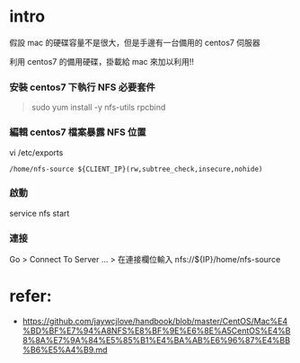 # intro
假設 mac 的硬碟容量不是很大，但是手邊有一台備用的 centos7 伺服器

利用 centos7 的備用硬碟，掛載給 mac 來加以利用!!


### 安裝 centos7 下執行 NFS 必要套件
> sudo yum install -y nfs-utils rpcbind

### 編輯 centos7 檔案暴露 NFS 位置
vi /etc/exports
```新增加一行
/home/nfs-source ${CLIENT_IP}(rw,subtree_check,insecure,nohide)
```

### 啟動
service nfs start

### 連接
Go > Connect To Server ... > 在連接欄位輸入 nfs://${IP}/home/nfs-source


# refer:
- https://github.com/jaywcjlove/handbook/blob/master/CentOS/Mac%E4%BD%BF%E7%94%A8NFS%E8%BF%9E%E6%8E%A5CentOS%E4%B8%8A%E7%9A%84%E5%85%B1%E4%BA%AB%E6%96%87%E4%BB%B6%E5%A4%B9.md
